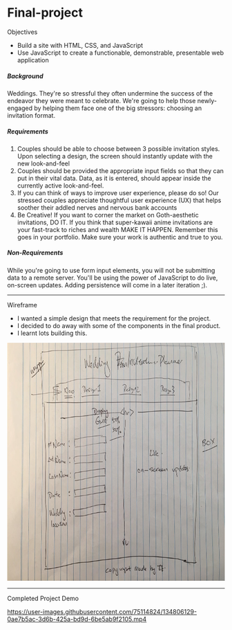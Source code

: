 # Final-project

Objectives
- Build a site with HTML, CSS, and JavaScript
- Use JavaScript to create a functionable, demonstrable, presentable web application

##### Background<br>
Weddings. They're so stressful they often undermine the success of the endeavor they were meant to celebrate. We're going to help those newly-engaged by helping them face one of the big stressors: choosing an invitation format.

##### Requirements

1. Couples should be able to choose between 3 possible invitation styles. Upon selecting a design, the screen should instantly update with the new look-and-feel
2. Couples should be provided the appropriate input fields so that they can put in their vital data. Data, as it is entered, should appear inside the currently active look-and-feel.
3. If you can think of ways to improve user experience, please do so! Our stressed couples appreciate thoughtful user experience (UX) that helps soother their addled nerves and nervous bank accounts
4. Be Creative! If you want to corner the market on Goth-aesthetic invitations, DO IT. If you think that super-kawaii anime invitations are your fast-track to riches and wealth MAKE IT HAPPEN. Remember this goes in your portfolio. Make sure your work is authentic and true to you.

##### Non-Requirements

While you're going to use form input elements, you will not be submitting data to a remote server. You'll be using the power of JavaScript to do live, on-screen updates. Adding persistence will come in a later iteration ;).

--------------------------------------------------------------------------------------------------------------------------------------------------------------------------------
Wireframe
- I wanted a simple design that meets the requirement for the project.
- I decided to do away with some of the components in the final product.
- I learnt lots building this.

<img src="image/final.jpg" height="550">

--------------------------------------------------------------------------------------------------------------------------------------------------------------------------------

Completed Project Demo<br>

https://user-images.githubusercontent.com/75114824/134806129-0ae7b5ac-3d6b-425a-bd9d-6be5ab9f2105.mp4

